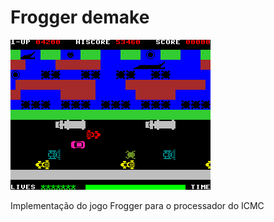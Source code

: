# Frogger demake

![Captura de tela](/graphics/screens/screencapture.png)

Implementação do jogo Frogger para o processador do ICMC
